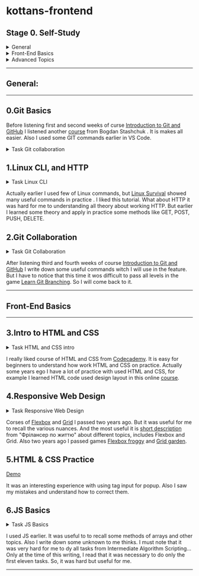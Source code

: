  # kottans-frontend

 ## Stage 0. Self-Study

<details>
<summary> General</summary> 

- [x] 0.Git Basics
- [x] 1.Linux CLI and Networking
- [x] 2.Git Collaboration

</details>


<details>
<summary> Front-End Basics</summary> 

- [x] 3.Intro to HTML & CSS
- [x] 4.Responsive Web Design
- [x] 5.HTML & CSS Practice
- [x] 6.JS Basics
- [ ] 7.Document Object Model 

</details>

<details>
<summary> Advanced Topics</summary> 

- [ ] 8.Building a Tiny JS World (pre-OOP)
- [ ] 9.Object oriented JS 
- [ ] 10.OOP exercise 
- [ ] 11.Offline Web Applications 
- [ ] 12.Memory pair game 
- [ ] 13.Website Performance Optimization 
- [ ] 14.Friends App 

</details>

---
 ## General:
 ---

 ## 0.Git Basics

Before listening first and second weeks of curse [Introduction to Git and GitHub](https://www.coursera.org/learn/introduction-git-github) I listened another [course](https://m.youtube.com/watch?v=O00FTZDxD0o) from Bogdan Stashchuk . It is makes all easier. Also I used some GIT commands earlier in VS Code.

<details>
<summary>Task Git collaboration</summary> 

![screen-01](img/task_git_collaboration/introductionSequence.png)
![screen-02](img/task_git_collaboration/pushAndPull.png)

</details>

## 1.Linux CLI, and HTTP

<details>
<summary>Task Linux CLI</summary> 

![screen-01](img/task_linux_cli/q_1.png)
![screen-02](img/task_linux_cli/q_2.png)
![screen-03](img/task_linux_cli/q_3.png)
![screen-04](img/task_linux_cli/q_4.png)

</details>

Actually earlier I used few of Linux commands, but [Linux Survival](https://linuxsurvival.com/linux-tutorial-introduction/) showed many useful commands in practice . I liked this tutorial.
What about HTTP it was hard for me to understanding all theory about working HTTP. But earlier I learned some theory and apply in practice some methods like GET, POST, PUSH, DELETE.

## 2.Git Collaboration

<details>
<summary>Task Git Collaboration</summary> 

![screen-01](img/task_git_collaboration/RampingUpAndMovingWorkAround.png)
![screen-02](img/task_git_collaboration/toOriginAndBeyong.png)

</details>

After listening third and fourth weeks of course [Introduction to Git and GitHub](https://www.coursera.org/learn/introduction-git-github) I write down some useful commands witch I will use in the feature. But I have to notice that this time it wos difficult to pass all levels in the game [Learn Git Branching](https://learngitbranching.js.org/?locale=en_US). So I will come back to it.

---
## Front-End Basics
---
## 3.Intro to HTML and CSS

<details>
<summary>Task HTML and CSS intro</summary> 

![screen-01](img/task_html_css_intro/task_html.png)
![screen-02](img/task_html_css_intro/task_css.png)

</details>

I really liked course of HTML and CSS from [Codecademy](https://www.codecademy.com/learn). It is easy for beginners to understand how work HTML and CSS on practice.
Actually some years ego I have a lot of practice with used HTML and CSS, for example I learned HTML code used design layout in this online [course](https://m.youtube.com/playlist?list=PLM6XATa8CAG4uCli-pMvuvwj46UaQoqIc).

## 4.Responsive Web Design

<details>
<summary>Task Responsive Web Design</summary> 

![screen-01](img/task_responsive_web_design/flexbox_froggy.png)
![screen-02](img/task_responsive_web_design/grid_garden.png)

</details>

Corses of [Flexbox](https://m.youtube.com/playlist?list=PLM6XATa8CAG5mPV60dMmjMRrHVW4LmV2x) and [Grid](https://m.youtube.com/watch?v=GV92IdMGFfA&list=PLM6XATa8CAG5pXQrW_kDaeZb_uIAMNZIm) I passed two years ago. But it was useful for me to recall the various nuances. And the most useful it is [short description](https://m.youtube.com/watch?v=GV92IdMGFfA&list=PLM6XATa8CAG5pXQrW_kDaeZb_uIAMNZIm) from "Фрілансер по життю" about different topics, includes Flexbox and Grid. Also two years ago I passed games [Flexbox froggy](http://flexboxfroggy.com/) and [Grid garden](http://cssgridgarden.com/).

## 5.HTML & CSS Practice

[Demo](https://yhorodechna.github.io/html-css-popup/)

It was an interesting experience with using tag input for popup. Also I saw my mistakes and understand how to correct them.

## 6.JS Basics

<details>
<summary>Task JS Basics</summary> 

![screen-01](img/task__js__basics/basic_javascript.png)
![screen-02](img/task__js__basics/es6.png)
![screen-03](img/task__js__basics/basic_data_structures.png)
![screen-04](img/task__js__basics/basic_algorithm_scripting.png)
![screen-05](img/task__js__basics/functional_programming.png)
![screen-06](img/task__js__basics/intermediate_algorithm_scripting.png)

</details>

I used JS earlier. It was useful to to recall some methods of arrays and other topics. Also I write down some unknown to me thinks. I must note that it was very hard for me to dy all tasks from Intermediate Algorithm Scripting... Only at the time of this writing, I read that it was necessary to do only the first eleven tasks. So, it was hard but useful for me.

---